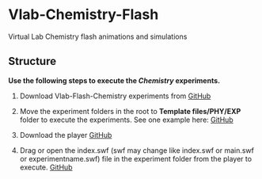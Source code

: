 # Vlab-Chemistry-Flash

Virtual Lab Chemistry flash animations and simulations 

## Structure 

**Use the following steps to execute the **_Chemistry_** experiments.**

1. Download Vlab-Flash-Chemistry experiments from [GitHub](https://github.com/CreateAmrita/Vlab-Chemistry-Flash)

2. Move the experiment folders in the root to **Template files/PHY/EXP** folder to execute the experiments.  See one example here: [GitHub](
https://github.com/CreateAmrita/Vlab-Chemistry-Flash/tree/main/Template%20files)

3. Download the player [GitHub](https://www.adobe.com/support/flashplayer/debug_downloads.html)

4. Drag or open the index.swf (swf may change like index.swf or main.swf or experimentname.swf) file in the experiment folder from the player to execute. [GitHub](https://github.com/CreateAmrita/Vlab-Physics-Flash/blob/main/Template%20files/PHY/EXP/Sonometer/Sonometer.swf)
